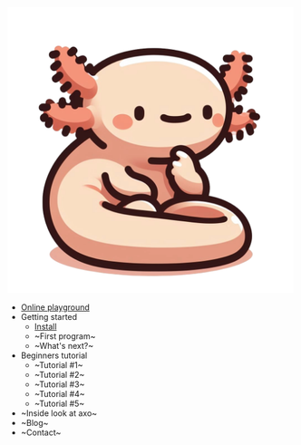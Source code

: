 <link rel="stylesheet" href="//cdn.jsdelivr.net/npm/docsify-sidebar-collapse/dist/sidebar.min.css" />

[![Home](images/axo_think.png)]()


- [Online playground](https://axolang.com/playground/playground.html)
- Getting started
  - [Install](install)
  - ~First program~
  - ~What's next?~
- Beginners tutorial
  - ~Tutorial #1~
  - ~Tutorial #2~
  - ~Tutorial #3~
  - ~Tutorial #4~
  - ~Tutorial #5~
- ~Inside look at axo~  
- ~Blog~
- ~Contact~
